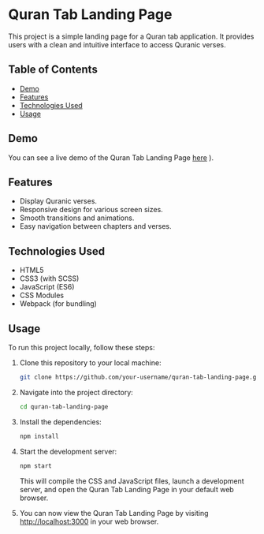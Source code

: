 # Quran Tab Landing Page

This project is a simple landing page for a Quran tab application. It provides users with a clean and intuitive interface to access Quranic verses.

## Table of Contents

- [Demo](#demo)
- [Features](#features)
- [Technologies Used](#technologies-used)
- [Usage](#usage)

## Demo

You can see a live demo of the Quran Tab Landing Page [here](https://github.com/Mostafa-Khalifaa/Quran-tab/assets/53229672/c49fde55-dde6-42f9-a87c-6796c6490935)
).

## Features

- Display Quranic verses.
- Responsive design for various screen sizes.
- Smooth transitions and animations.
- Easy navigation between chapters and verses.

## Technologies Used

- HTML5
- CSS3 (with SCSS)
- JavaScript (ES6)
- CSS Modules
- Webpack (for bundling)

## Usage

To run this project locally, follow these steps:

1. Clone this repository to your local machine:

   ```bash
   git clone https://github.com/your-username/quran-tab-landing-page.git
   ```

2. Navigate into the project directory:

   ```bash
   cd quran-tab-landing-page
   ```

3. Install the dependencies:

   ```bash
   npm install
   ```

4. Start the development server:

   ```bash
   npm start
   ```

   This will compile the CSS and JavaScript files, launch a development server, and open the Quran Tab Landing Page in your default web browser.

5. You can now view the Quran Tab Landing Page by visiting [http://localhost:3000](http://localhost:3000) in your web browser.


